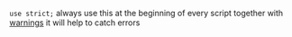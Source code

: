 `use strict;`
always use this at the beginning of every script together with [warnings](warnings.md)
it will help to catch errors
